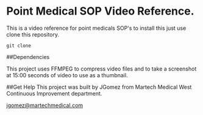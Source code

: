 # Point Medical SOP Video Reference.

This is a video reference for point medicals SOP's to install this just use clone this repository.

````
git clone
````

##Dependencies 

This project uses FFMPEG to compress video files and to take a screenshot at 15:00 seconds of video to use as a thumbnail.


##Get Help
This project was built by JGomez from Martech Medical West Continuous Improvement department.

jgomez@martechmedical.com

